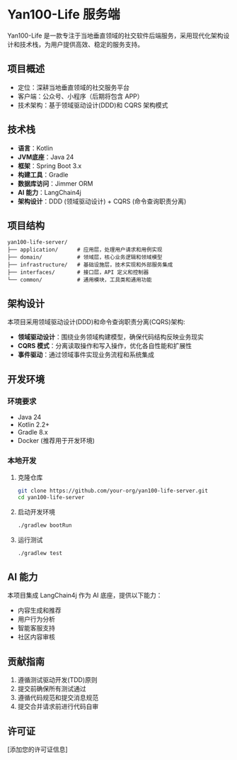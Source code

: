 # Yan100-Life 服务端

Yan100-Life 是一款专注于当地垂直领域的社交软件后端服务，采用现代化架构设计和技术栈，为用户提供高效、稳定的服务支持。

## 项目概述

- 定位：深耕当地垂直领域的社交服务平台
- 客户端：公众号、小程序（后期将包含 APP）
- 技术架构：基于领域驱动设计(DDD)和 CQRS 架构模式

## 技术栈

- **语言**：Kotlin
- **JVM底座**：Java 24
- **框架**：Spring Boot 3.x
- **构建工具**：Gradle
- **数据库访问**：Jimmer ORM
- **AI 能力**：LangChain4j
- **架构设计**：DDD (领域驱动设计) + CQRS (命令查询职责分离)

## 项目结构

```
yan100-life-server/
├── application/      # 应用层，处理用户请求和用例实现
├── domain/           # 领域层，核心业务逻辑和领域模型
├── infrastructure/   # 基础设施层，技术实现和外部服务集成
├── interfaces/       # 接口层，API 定义和控制器
└── common/           # 通用模块，工具类和通用功能
```

## 架构设计

本项目采用领域驱动设计(DDD)和命令查询职责分离(CQRS)架构:

- **领域驱动设计**：围绕业务领域构建模型，确保代码结构反映业务现实
- **CQRS 模式**：分离读取操作和写入操作，优化各自性能和扩展性
- **事件驱动**：通过领域事件实现业务流程和系统集成

## 开发环境

### 环境要求

- Java 24
- Kotlin 2.2+
- Gradle 8.x
- Docker (推荐用于开发环境)

### 本地开发

1. 克隆仓库
   ```bash
   git clone https://github.com/your-org/yan100-life-server.git
   cd yan100-life-server
   ```

2. 启动开发环境
   ```bash
   ./gradlew bootRun
   ```

3. 运行测试
   ```bash
   ./gradlew test
   ```

## AI 能力

本项目集成 LangChain4j 作为 AI 底座，提供以下能力：

- 内容生成和推荐
- 用户行为分析
- 智能客服支持
- 社区内容审核

## 贡献指南

1. 遵循测试驱动开发(TDD)原则
2. 提交前确保所有测试通过
3. 遵循代码规范和提交消息规范
4. 提交合并请求前进行代码自审

## 许可证

[添加您的许可证信息] 
